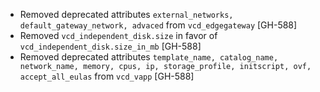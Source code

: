 * Removed deprecated attributes `external_networks, default_gateway_network, advaced` from `vcd_edgegateway` [GH-588]
* Removed `vcd_independent_disk.size` in favor of `vcd_independent_disk.size_in_mb` [GH-588]
* Removed deprecated attributes `template_name, catalog_name, network_name, memory, cpus, ip, storage_profile, initscript, ovf, accept_all_eulas` from `vcd_vapp` [GH-588]


